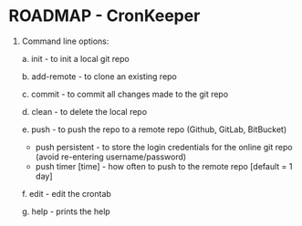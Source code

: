 # ROADMAP - CronKeeper

1. Command line options:

    a. init - to init a local git repo

    b. add-remote - to clone an existing repo
    
    c. commit - to commit all changes made to the git repo

    d. clean - to delete the local repo

    e. push - to push the repo to a remote repo (Github, GitLab, BitBucket)

    - push persistent - to store the login credentials for the online git repo (avoid re-entering username/password)
    - push timer [time] - how often to push to the remote repo [default = 1 day]
  
    f. edit - edit the crontab
  
    g. help - prints the help